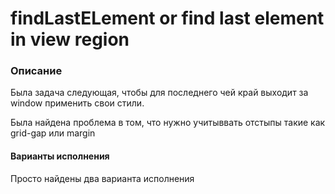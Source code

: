 # findLastELement or find last element in view region

### Описание
<p>Была задача следующая, чтобы для последнего чей край выходит за window применить свои стили.</p>
<p>Была найдена проблема в том, что нужно учитыввать отстыпы такие как grid-gap или margin</p>


<h4>Варианты исполнения</h4>
<p>Просто найдены два варианта исполнения</p>
